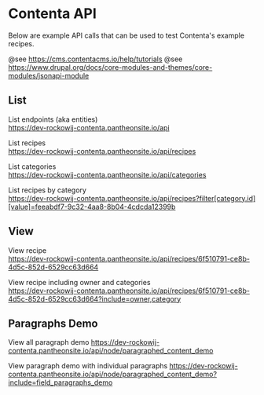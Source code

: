 # Contenta API

Below are example API calls that can be used to test Contenta's example recipes.

@see <https://cms.contentacms.io/help/tutorials>
@see <https://www.drupal.org/docs/core-modules-and-themes/core-modules/jsonapi-module>

## List

List endpoints (aka entities)  
<https://dev-rockowij-contenta.pantheonsite.io/api> 

List recipes  
<https://dev-rockowij-contenta.pantheonsite.io/api/recipes>

List categories  
<https://dev-rockowij-contenta.pantheonsite.io/api/categories>

List recipes by category  
<https://dev-rockowij-contenta.pantheonsite.io/api/recipes?filter[category.id][value]=feeabdf7-9c32-4aa8-8b04-4cdcda12399b> 

## View

View recipe  
<https://dev-rockowij-contenta.pantheonsite.io/api/recipes/6f510791-ce8b-4d5c-852d-6529cc63d664> 

View recipe including owner and categories    
<https://dev-rockowij-contenta.pantheonsite.io/api/recipes/6f510791-ce8b-4d5c-852d-6529cc63d664?include=owner,category> 


## Paragraphs Demo

View all paragraph demo
<https://dev-rockowij-contenta.pantheonsite.io/api/node/paragraphed_content_demo>

View paragraph demo with individual paragraphs
<https://dev-rockowij-contenta.pantheonsite.io/api/node/paragraphed_content_demo?include=field_paragraphs_demo>
